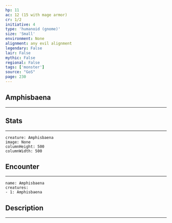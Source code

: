 ```yaml
---
hp: 11
ac: 12 (15 with mage armor)
cr: 1/2
initiative: 4
type: 'humanoid (gnome)'    
size: 'Small'
environment: None
alignment: any evil alignment
legendary: False
lair: False
mythic: False
regional: False
tags: ['monster']
source: "GoS"
page: 230
---
```


## Amphisbaena
---



## Stats
---

```statblock
creature: Amphisbaena
image: None
columnHeight: 500
columnWidth: 500
```

## Encounter
---

```encounter-table
name: Amphisbaena
creatures:
- 1: Amphisbaena
```

## Description
---




